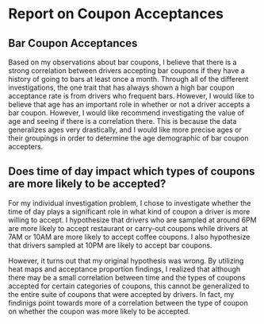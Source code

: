 # Report on Coupon Acceptances

## Bar Coupon Acceptances
Based on my observations about bar coupons, I believe that there is a strong 
correlation between drivers accepting bar coupons if they have a history of 
going to bars at least once a month. Through all of the different investigations, 
the one trait that has always shown a high bar coupon acceptance rate is from 
drivers who frequent bars. However, I would like to believe that age has an 
important role in whether or not a driver accepts a bar coupon. However, I would 
like recommend investigating the value of age and seeing if there is a correlation 
there. This is because the data generalizes ages very drastically, and I would 
like more precise ages or their groupings in order to determine the age 
demographic of bar coupon accepters. 

## Does time of day impact which types of coupons are more likely to be accepted?
For my individual investigation problem, I chose to investigate whether the time 
of day plays a significant role in what kind of coupon a driver is more willing 
to accept. I hypothesize that drivers who are sampled at around 6PM are more 
likely to accept restaurant or carry-out coupons while drivers at 7AM or 10AM 
are more likely to accept coffee coupons. I also hypothesize that drivers 
sampled at 10PM are likely to accept bar coupons.


However, it turns out that my original hypothesis was wrong. By utilizing heat
maps and acceptance proportion findings, I realized that although there may be
a small correlation between time and the types of coupons accepted for certain
categories of coupons, this cannot be generalized to the entire suite of 
coupons that were accepted by drivers. In fact, my findinigs point towards more
of a correlation between the type of coupon on whether the coupon was more
likely to be accepted. 